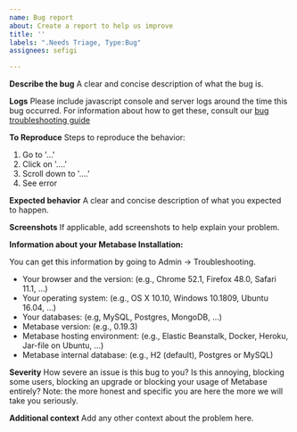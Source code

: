 ```yaml
---
name: Bug report
about: Create a report to help us improve
title: ''
labels: ".Needs Triage, Type:Bug"
assignees: sefigi

---
```


**Describe the bug**
A clear and concise description of what the bug is.

**Logs**
Please include javascript console and server logs around the time this bug occurred. For information about how to get these, consult our [bug troubleshooting guide](https://metabase.com/docs/latest/troubleshooting-guide/bugs.html)

**To Reproduce**
Steps to reproduce the behavior:
1. Go to '...'
2. Click on '....'
3. Scroll down to '....'
4. See error

**Expected behavior**
A clear and concise description of what you expected to happen.

**Screenshots**
If applicable, add screenshots to help explain your problem.

**Information about your Metabase Installation:**

You can get this information by going to Admin -> Troubleshooting.

- Your browser and the version: (e.g., Chrome 52.1, Firefox 48.0, Safari 11.1, …)
- Your operating system: (e.g., OS X 10.10, Windows 10.1809, Ubuntu 16.04, …)
- Your databases: (e.g, MySQL, Postgres, MongoDB, …)
- Metabase version: (e.g., 0.19.3)
- Metabase hosting environment: (e.g., Elastic Beanstalk, Docker, Heroku, Jar-file on Ubuntu, …)
- Metabase internal database: (e.g., H2 (default), Postgres or MySQL)

**Severity**
How severe an issue is this bug to you? Is this annoying, blocking some users, blocking an upgrade or blocking your usage of Metabase entirely?
Note: the more honest and specific you are here the more we will take you seriously.

**Additional context**
Add any other context about the problem here.
